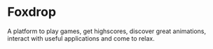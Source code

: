 # Foxdrop
A platform to play games, get highscores, discover great animations, interact with useful applications and come to relax.

